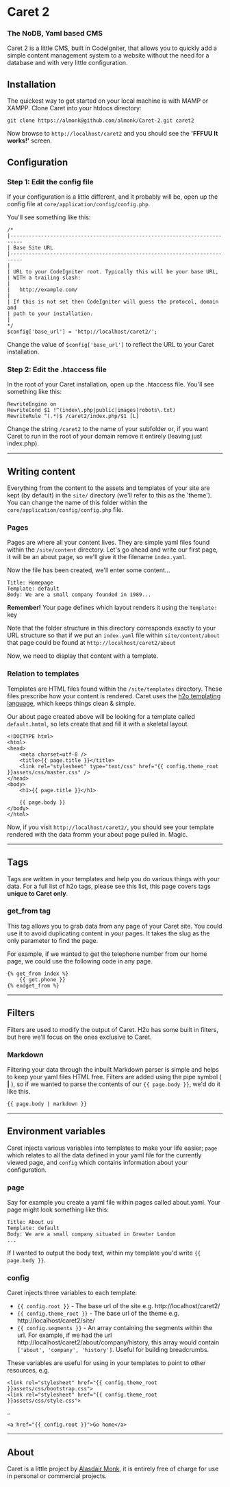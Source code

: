 # Caret 2
### The NoDB, Yaml based CMS

Caret 2 is a little CMS, built in CodeIgniter, that allows you to quickly add a simple content management system to a website without the need for a database and with very little configuration.

## Installation

The quickest way to get started on your local machine is with MAMP or XAMPP. Clone Caret into your htdocs directory:

	git clone https://almonk@github.com/almonk/Caret-2.git caret2
	
Now browse to <code>http://localhost/caret2</code> and you should see the **'FFFUU It works!'** screen.

## Configuration

### Step 1: Edit the config file

If your configuration is a little different, and it probably will be, open up the config file at <code>core/application/config/config.php</code>.

You'll see something like this:

	/*
	|--------------------------------------------------------------------------
	| Base Site URL
	|--------------------------------------------------------------------------
	|
	| URL to your CodeIgniter root. Typically this will be your base URL,
	| WITH a trailing slash:
	|
	|	http://example.com/
	|
	| If this is not set then CodeIgniter will guess the protocol, domain and
	| path to your installation.
	|
	*/
	$config['base_url']	= 'http://localhost/caret2/';
	
	
Change the value of <code>$config['base_url']</code> to reflect the URL to your Caret installation.

### Step 2: Edit the .htaccess file

In the root of your Caret installation, open up the .htaccess file. You'll see something like this:

	RewriteEngine on
	RewriteCond $1 !^(index\.php|public|images|robots\.txt)
	RewriteRule ^(.*)$ /caret2/index.php/$1 [L]
	
Change the string <code>/caret2</code> to the name of your subfolder or, if you want Caret to run in the root of your domain remove it entirely (leaving just index.php).

<hr/>

## Writing content

Everything from the content to the assets and templates of your site are kept (by default) in the <code>site/</code> directory (we'll refer to this as the 'theme'). You can change the name of this folder within the <code>core/application/config/config.php</code> file.

### Pages

Pages are where all your content lives. They are simple yaml files found within the <code>/site/content</code> directory. Let's go ahead and write our first page, it will be an about page, so we'll give it the filename <code>index.yaml</code>.

Now the file has been created, we'll enter some content...

	Title: Homepage
	Template: default
	Body: We are a small company founded in 1989...

<div>
    <strong>Remember!</strong> Your page defines which layout renders it using the <code>Template:</code> key
</div>

Note that the folder structure in this directory corresponds exactly to your URL structure so that if we put an <code>index.yaml</code> file within <code>site/content/about</code> that page could be found at <code>http://localhost/caret2/about</code>

Now, we need to display that content with a template.

### Relation to templates

Templates are HTML files found within the <code>/site/templates</code> directory. These files prescribe how your content is rendered. Caret uses the [h2o templating language](http://www.h2o-template.org/), which keeps things clean & simple.

Our about page created above will be looking for a template called <code>default.hmtml</code>, so lets create that and fill it with a skeletal layout.

	<!DOCTYPE html>
	<html>
	<head>
		<meta charset=utf-8 />
		<title>{{ page.title }}</title>
		<link rel="stylesheet" type="text/css" href="{{ config.theme_root }}assets/css/master.css" />
	</head>
	<body>
		<h1>{{ page.title }}</h1>

		{{ page.body }}
	</body>
	</html>

Now, if you visit <code>http://localhost/caret2/</code>, you should see your template rendered with the data fromm your about page pulled in. Magic.

<hr/>

## Tags
Tags are written in your templates and help you do various things with your data. 
For a full list of h2o tags, please see this list, this page covers tags **unique to Caret only**.

### get_from tag
This tag allows you to grab data from any page of your Caret site. You could use it to avoid duplicating content in your pages. It takes the slug as the only parameter to find the page.

For example, if we wanted to get the telephone number from our home page, we could use the following code in any page.

	{% get_from index %}
		{{ get.phone }}
	{% endget_from %}

<hr/>


## Filters

Filters are used to modify the output of Caret. H2o has some built in filters, but here we'll focus on the ones exclusive to Caret.

### Markdown

Filtering your data through the inbuilt Markdown parser is simple and helps to keep your yaml files HTML free. Filters are added using the pipe symbol ( **|** ), so if we wanted to parse the contents of our <code>{{ page.body }}</code>, we'd do it like this.

    {{ page.body | markdown }}

<hr/>

## Environment variables

Caret injects various variables into templates to make your life easier; <code>page</code> which relates to all the data defined in your yaml file for the currently viewed page, and <code>config</code> which contains information about your configuration.

### page
Say for example you create a yaml file within pages called about.yaml. Your page might look something like this:

	Title: About us
	Template: default
	Body: We are a small company situated in Greater London
	...

If I wanted to output the body text, within my template you'd write <code>{{ page.body }}</code>.


### config

Caret injects three variables to each template:

- <code>{{ config.root }}</code> - The base url of the site e.g. http://localhost/caret2/
- <code>{{ config.theme_root }}</code> - The base url of the theme e.g. http://localhost/caret2/site/
- <code>{{ config.segments }}</code> - An array containing the segments within the url. For example, if we had the url http://localhost/caret2/about/company/history, this array would contain <code>['about', 'company', 'history']</code>. Useful for building breadcrumbs.

These variables are useful for using in your templates to point to other resources, e.g.

    <link rel="stylesheet" href="{{ config.theme_root }}assets/css/bootstrap.css">
    <link rel="stylesheet" href="{{ config.theme_root }}assets/css/style.css">

	…

	<a href="{{ config.root }}">Go home</a>

<hr/>

## About
Caret is a little project by [Alasdair Monk](http://alasdairmonk.com), it is entirely free of charge for use in personal or commercial projects.
